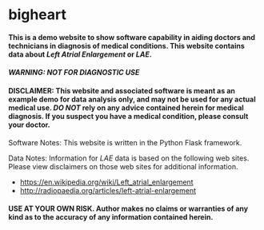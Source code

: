 # bigheart

#### This is a demo website to show software capability in aiding doctors and technicians in diagnosis of medical conditions.  This website contains data about *Left Atrial Enlargement* or *LAE*.  
#### *WARNING: NOT FOR DIAGNOSTIC USE*
#### DISCLAIMER: This website and associated software is meant as an example demo for data analysis only, and may not be used for any actual medical use.  *DO NOT* rely on any advice contained herein for medical diagnosis.  If you suspect you have a medical condition, please consult your doctor.

Software Notes: This website is written in the Python Flask framework.

Data Notes: Information for *LAE* data is based on the following web sites.  Please view disclaimers on those web sites for additional information.
+ https://en.wikipedia.org/wiki/Left_atrial_enlargement
+ http://radiopaedia.org/articles/left-atrial-enlargement

#### USE AT YOUR OWN RISK.  Author makes no claims or warranties of any kind as to the accuracy of any information contained herein.
